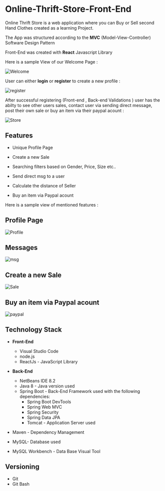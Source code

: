 # Online-Thrift-Store-Front-End

Online Thrift Store is a web application where you can Buy or Sell second Hand Clothes  created as a learning Project.

The App was structured according to the **MVC** (Model-View-Controller) Software Design Pattern

Front-End was created with **React** Javascript Library

Here is a sample View of our Welcome Page :

![Welcome](https://user-images.githubusercontent.com/62078660/97874687-07176780-1d22-11eb-8ef7-616b074d07fd.PNG)

User can either **login** or **register** to create a new profile :

![register](https://user-images.githubusercontent.com/62078660/97876855-0e8c4000-1d25-11eb-976c-f6f1eee0cd46.PNG)

 After successful registering (Front-end , Back-end Validations ) user has the abilty to see  other users sales, contact user via sending direct message,  post their own sale or buy an item via their paypal acount :

![Store](https://user-images.githubusercontent.com/62078660/97877941-9de62300-1d26-11eb-85fb-83d68915d66d.PNG)

## Features

* Unique Profile Page 

* Create a new Sale 

* Searching filters based on Gender, Price, Size etc.. 

* Send direct msg to a user

* Calculate the distance of Seller 

* Buy an item via Paypal acount

Here is a sample view of mentioned features : 

## Profile Page 

![Profile](https://user-images.githubusercontent.com/62078660/97880413-d0454f80-1d29-11eb-8ce7-6cf4194a4e14.PNG)


## Messages

![msg](https://user-images.githubusercontent.com/62078660/97880551-f9fe7680-1d29-11eb-99c2-790a70e96a54.PNG)

##  Create a new Sale 

![Sale](https://user-images.githubusercontent.com/62078660/97880605-0be01980-1d2a-11eb-9068-61a06ebbb64c.PNG)

## Buy an item via Paypal acount

![paypal](https://user-images.githubusercontent.com/62078660/97880666-1c908f80-1d2a-11eb-83ad-9b873892472e.PNG)


## Technology Stack

* **Front-End**
  * Visual Studio Code
  * node.js
  * ReactJs - JavaScript Library

* **Back-End**
    * NetBeans IDE 8.2
    * Java 8 - Java version used
    * Spring Boot - Back-End Framework used with the following dependencies:
      * Spring Boot DevTools
      * Spring Web MVC
      * Spring Security
      * Spring Data JPA
      * Tomcat - Application Server used
  

* Maven - Dependency Management

* MySQL- Database used

* MySQL Workbench - Data Base Visual Tool

## Versioning
* Git
* Git Bash















